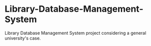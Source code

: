 # Library-Database-Management-System
Library Database Management System project considering a general university's case. 
